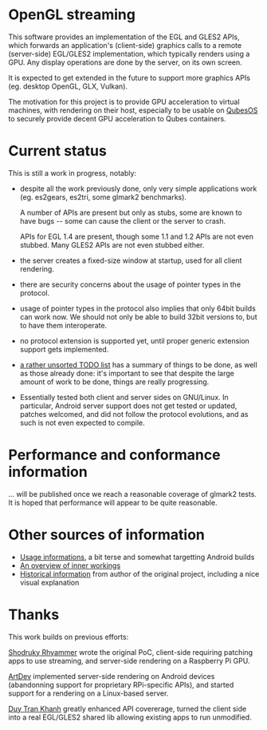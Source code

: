 # OpenGL streaming

This software provides an implementation of the EGL and GLES2 APIs,
which forwards an application's (client-side) graphics calls to a
remote (server-side) EGL/GLES2 implementation, which typically renders
using a GPU.  Any display operations are done by the server, on its
own screen.

It is expected to get extended in the future to support more graphics
APIs (eg. desktop OpenGL, GLX, Vulkan).

The motivation for this project is to provide GPU acceleration to
virtual machines, with rendering on their host, especially to be
usable on [QubesOS](https://www.qubes-os.org/) to securely provide
decent GPU acceleration to Qubes containers.


# Current status

This is still a work in progress, notably:

* despite all the work previously done, only very simple applications
  work (eg. es2gears, es2tri, some glmark2 benchmarks).

  A number of APIs are present but only as stubs, some are known to
  have bugs -- some can cause the client or the server to crash.

  APIs for EGL 1.4 are present, though some 1.1 and 1.2 APIs are not
  even stubbed.  Many GLES2 APIs are not even stubbed either.

* the server creates a fixed-size window at startup, used for all
  client rendering.

* there are security concerns about the usage of pointer types in the
  protocol.

* usage of pointer types in the protocol also implies that only 64bit
  builds can work now.  We should not only be able to build 32bit
  versions to, but to have them interoperate.

* no protocol extension is supported yet, until proper generic
  extension support gets implemented.

* [a rather unsorted TODO list](TODO.md) has a summary of things to be
  done, as well as those already done: it's important to see that
  despite the large amount of work to be done, things are really
  progressing.

* Essentially tested both client and server sides on GNU/Linux.  In
  particular, Android server support does not get tested or updated,
  patches welcomed, and did not follow the protocol evolutions, and as
  such is not even expected to compile.


# Performance and conformance information

... will be published once we reach a reasonable coverage of glmark2
tests.  It is hoped that performance will appear to be quite
reasonable.


# Other sources of information

* [Usage informations](USAGE.md), a bit terse and somewhat targetting
  Android builds
* [An overview of inner workings](INTERNALS.md)
* [Historical information](README.shodruky-rhyammer.md) from author of
  the original project, including a nice visual explanation


# Thanks

This work builds on previous efforts:

[Shodruky Rhyammer](https://github.com/shodruky-rhyammer/gl-streaming)
wrote the original PoC, client-side requiring patching apps to use
streaming, and server-side rendering on a Raspberry Pi GPU.

[ArtDev](https://github.com/artdeell/gl-streaming) implemented
server-side rendering on Android devices (abandonning support for
proprietary RPi-specific APIs), and started support for a rendering on
a Linux-based server.

[Duy Tran
Khanh](https://github.com/khanhduytran0/android-gl-streaming) greatly
enhanced API covererage, turned the client side into a real EGL/GLES2
shared lib allowing existing apps to run unmodified.
